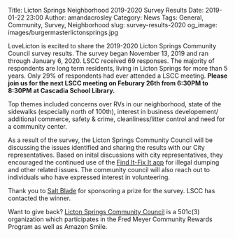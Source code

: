 Title: Licton Springs Neighborhood 2019-2020 Survey Results
Date: 2019-01-22 23:00
Author: amandacrosley
Category: News
Tags: General, Community, Survey, Neighborhood
slug: survey-results-2020
og_image: images/burgermasterlictonsprings.jpg

LoveLicton is excited to share the 2019-2020 Licton Springs Community Council survey results. The survey began November 13, 2019 and ran through January 6, 2020. LSCC received 69 responses. The majority of respondents are long term residents, living in Licton Springs for more than 5 years. Only 29% of respondents had ever attended a LSCC meeting. <b> Please join us for the next LSCC meeting on Feburary 26th from 6:30PM to 8:30PM at Cascadia School Library. </b> 
 
Top themes included concerns over RVs in our neighborhood, state of the sidewalks (especially north of 100th), interest in business developement/ additional commerce,  safety & crime, cleanliness/litter control and need for a community center. 
 
As a result of the survey, the Licton Springs Community Council will be discussing the issues identified and sharing the results with our City representatives. Based on inital discussions with city representatives, they encouraged the continued use of the [Find It-Fix It app](http://www.seattle.gov/customer-service-bureau/find-it-fix-it-mobile-app) for illegal dumping and other related issues. The community council will also reach out to individuals who have expressed interest in volunteering. 

Thank you to [Salt Blade](https://www.saltblade.com/) for sponsoring a prize for the survey. LSCC has contacted the winner. 
 
Want to give back? [Licton Springs Community Council](https://lictonsprings.org/) is a 501c(3) organization which participates in the Fred Meyer Community Rewards Program as well as Amazon Smile. 
 

